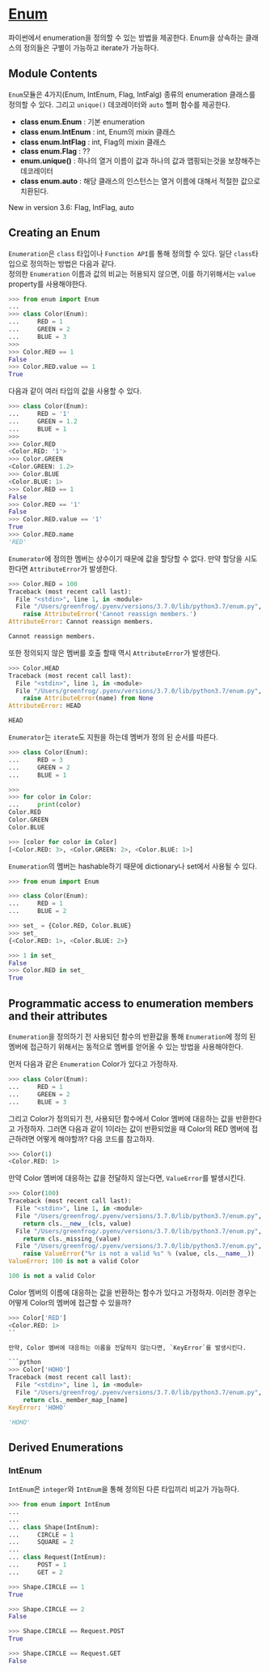 # [Enum](https://docs.python.org/3/library/enum.html)

파이썬에서 enumeration을 정의할 수 있는 방법을 제공한다. Enum을 상속하는 클래스의 정의들은 구별이 가능하고 iterate가 가능하다. 

## Module Contents 

`Enum`모듈은 4가지(Enum, IntEnum, Flag, IntFalg) 종류의 enumeration 클래스를 정의할 수 있다. 그리고 `unique()` 데코레이터와 `auto` 헬퍼 함수를 제공한다. 

* **class enum.Enum** : 기본 enumeration
* **class enum.IntEnum** : int, Enum의 mixin 클래스
* **class enum.IntFlag** : int, Flag의 mixin 클래스
* **class enum.Flag** : ??
* **enum.unique()** : 하나의 열거 이름이 값과 하나의 값과 맵핑되는것을 보장해주는 데코레이터
* **class enum.auto** : 해당 클래스의 인스턴스는 열거 이름에 대해서 적절한 값으로 치환된다. 

New in version 3.6: Flag, IntFlag, auto

## Creating an Enum

`Enumeration`은 `class` 타입이나 `Function API`를 통해 정의할 수 있다. 일단 `class`타입으로 정의하는 방법은 다음과 같다.  
정의한 `Enumeration` 이름과 값의 비교는 허용되지 않으면, 이를 하기위해서는 `value` property를 사용해야한다.  

```python
>>> from enum import Enum
...
>>> class Color(Enum):
...     RED = 1
...     GREEN = 2
...     BLUE = 3
>>>
>>> Color.RED == 1
False
>>> Color.RED.value == 1
True
```

다음과 같이 여러 타입의 값을 사용할 수 있다. 

```python
>>> class Color(Enum):
...     RED = '1'
...     GREEN = 1.2
...     BLUE = 1
>>>
>>> Color.RED
<Color.RED: '1'>
>>> Color.GREEN
<Color.GREEN: 1.2>
>>> Color.BLUE
<Color.BLUE: 1>
>>> Color.RED == 1
False
>>> Color.RED == '1'
False
>>> Color.RED.value == '1'
True
>>> Color.RED.name
'RED'
```

`Enumerator`에 정의한 멤버는 상수이기 때문에 값을 할당할 수 없다. 만약 할당을 시도한다면 `AttributeError`가 발생한다. 

```python
>>> Color.RED = 100
Traceback (most recent call last):
  File "<stdin>", line 1, in <module>
  File "/Users/greenfrog/.pyenv/versions/3.7.0/lib/python3.7/enum.py", line 383, in __setattr__
    raise AttributeError('Cannot reassign members.')
AttributeError: Cannot reassign members.

Cannot reassign members.
```

또한 정의되지 않은 멤버를 호출 할때 역시 `AttributeError`가 발생한다.   

```python
>>> Color.HEAD
Traceback (most recent call last):
  File "<stdin>", line 1, in <module>
  File "/Users/greenfrog/.pyenv/versions/3.7.0/lib/python3.7/enum.py", line 346, in __getattr__
    raise AttributeError(name) from None
AttributeError: HEAD

HEAD
```

`Enumerator`는 `iterate`도 지원을 하는데 멤버가 정의 된 순서를 따른다. 

```python
>>> class Color(Enum):
...     RED = 3
...     GREEN = 2
...     BLUE = 1

>>>
>>> for color in Color:
...     print(color)
Color.RED
Color.GREEN
Color.BLUE

>>> [color for color in Color]
[<Color.RED: 3>, <Color.GREEN: 2>, <Color.BLUE: 1>]
```

`Enumeration`의 멤버는 hashable하기 때문에 dictionary나 set에서 사용될 수 있다. 

```python
>>> from enum import Enum

>>> class Color(Enum):
...     RED = 1
...     BLUE = 2

>>> set_ = {Color.RED, Color.BLUE}
>>> set_
{<Color.RED: 1>, <Color.BLUE: 2>}

>>> 1 in set_
False
>>> Color.RED in set_
True
```

## Programmatic access to enumeration members and their attributes

`Enumeration`을 정의하기 전 사용되던 함수의 반환값을 통해 `Enumeration`에 정의 된 멤버에 접근하기 위해서는 동적으로 멤버를 얻어올 수 있는 방법을 사용해야한다. 

먼저 다음과 같은 `Enumeration` Color가 있다고 가정하자.   

```python
>>> class Color(Enum):
...     RED = 1
...     GREEN = 2
...     BLUE = 3
```

그리고 Color가 정의되기 전, 사용되던 함수에서 Color 멤버에 대응하는 값을 반환한다고 가정하자. 그러면 다음과 같이 1이라는 값이 반환되었을 때 Color의 RED 멤버에 접근하려면 어떻게 해야할까? 다음 코드를 참고하자.  

```python
>>> Color(1)
<Color.RED: 1>
```

만약 Color 멤버에 대응하는 값을 전달하지 않는다면, `ValueError`를 발생시킨다.   

```python
>>> Color(100)
Traceback (most recent call last):
  File "<stdin>", line 1, in <module>
  File "/Users/greenfrog/.pyenv/versions/3.7.0/lib/python3.7/enum.py", line 307, in __call__
    return cls.__new__(cls, value)
  File "/Users/greenfrog/.pyenv/versions/3.7.0/lib/python3.7/enum.py", line 555, in __new__
    return cls._missing_(value)
  File "/Users/greenfrog/.pyenv/versions/3.7.0/lib/python3.7/enum.py", line 568, in _missing_
    raise ValueError("%r is not a valid %s" % (value, cls.__name__))
ValueError: 100 is not a valid Color

100 is not a valid Color
```

Color 멤버의 이름에 대응하는 값을 반환하는 함수가 있다고 가정하자. 이러한 경우는 어떻게 Color의 멤버에 접근할 수 있을까?

```python
>>> Color['RED']
<Color.RED: 1>
``

만약, Color 멤버에 대응하는 이름을 전달하지 않는다면, `KeyError`를 발생시킨다.   

```python
>>> Color['HOHO']
Traceback (most recent call last):
  File "<stdin>", line 1, in <module>
  File "/Users/greenfrog/.pyenv/versions/3.7.0/lib/python3.7/enum.py", line 349, in __getitem__
    return cls._member_map_[name]
KeyError: 'HOHO'

'HOHO'
```

## Derived Enumerations

### IntEnum

`IntEnum`은 `integer`와 `IntEnum`을 통해 정의된 다른 타입끼리 비교가 가능하다.

```python
>>> from enum import IntEnum
...
...
... class Shape(IntEnum):
...     CIRCLE = 1
...     SQUARE = 2
...
... class Request(IntEnum):
...     POST = 1
...     GET = 2

>>> Shape.CIRCLE == 1
True

>>> Shape.CIRCLE == 2
False

>>> Shape.CIRCLE == Request.POST
True

>>> Shape.CIRCLE == Request.GET
False
```
